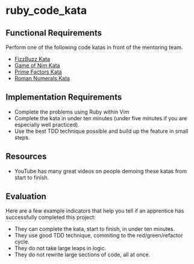 # ruby_code_kata

## Functional Requirements

Perform one of the following code katas in front of the mentoring team.

* [FizzBuzz Kata](http://codingdojo.org/kata/FizzBuzz/)
* [Game of Nim Kata](http://codingdojo.org/kata/Nim/)
* [Prime Factors Kata](https://www.codewars.com/kata/prime-factors)
* [Roman Numerals Kata](http://codingdojo.org/kata/RomanNumerals/)

## Implementation Requirements

* Complete the problems using Ruby within Vim
* Complete the kata in under ten minutes (under five minutes if you are especially well practiced).
* Use the best TDD technique possible and build up the feature in small steps.

## Resources

* YouTube has many great videos on people demoing these katas from start to finish.

## Evaluation

Here are a few example indicators that help you tell if an apprentice has successfully completed this project:

* They can complete the kata, start to finish, in under ten minutes.
* They use good TDD technique, commiting to the red/green/refactor cycle.
* They do not take large leaps in logic.
* They do not rewrite large sections of code, all at once.
